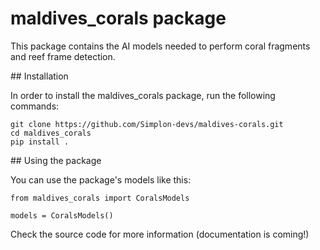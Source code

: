 # maldives_corals package

This package contains the AI models needed to perform coral fragments and reef frame detection.

## Installation

In order to install the maldives_corals package, run the following commands:
```
git clone https://github.com/Simplon-devs/maldives-corals.git
cd maldives_corals
pip install .
```

## Using the package

You can use the package's models like this:
```
from maldives_corals import CoralsModels

models = CoralsModels()
```

Check the source code for more information (documentation is coming!)